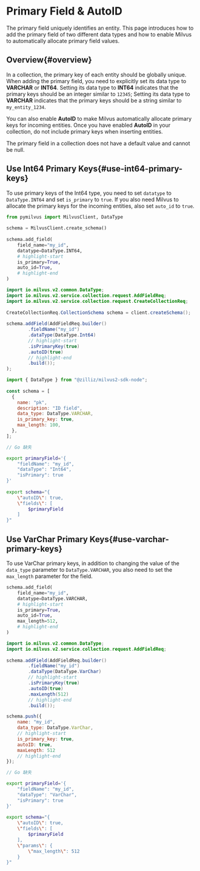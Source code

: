 # Primary Field & AutoID​

The primary field uniquely identifies an entity. This page introduces how to add the primary field of two different data types and how to enable Milvus to automatically allocate primary field values.​

## Overview​{#overview​}

In a collection, the primary key of each entity should be globally unique. When adding the primary field, you need to explicitly set its data type to **VARCHAR** or **INT64**. Setting its data type to **INT64** indicates that the primary keys should be an integer similar to `12345`; Setting its data type to **VARCHAR** indicates that the primary keys should be a string similar to `my_entity_1234`.​

You can also enable **AutoID** to make Milvus automatically allocate primary keys for incoming entities. Once you have enabled **AutoID** in your collection, do not include primary keys when inserting entities.​

The primary field in a collection does not have a default value and cannot be null.​

## Use Int64 Primary Keys​{#use-int64-primary-keys​}

To use primary keys of the Int64 type, you need to set `datatype` to `DataType.INT64` and set `is_primary` to `true`. If you also need Milvus to allocate the primary keys for the incoming entities, also set `auto_id` to `true`.​

<Tabs><TabItem value="Python" label="python" default>

```Python
from pymilvus import MilvusClient, DataType​
​
schema = MilvusClient.create_schema()​
​
schema.add_field(​
    field_name="my_id",​
    datatype=DataType.INT64,​
    # highlight-start​
    is_primary=True,​
    auto_id=True,​
    # highlight-end​
)​

```

</TabItem>

<TabItem value="Java" label="java">

```Java
import io.milvus.v2.common.DataType;​
import io.milvus.v2.service.collection.request.AddFieldReq; ​
import io.milvus.v2.service.collection.request.CreateCollectionReq;​
​
CreateCollectionReq.CollectionSchema schema = client.createSchema();​
​
schema.addField(AddFieldReq.builder()​
        .fieldName("my_id")​
        .dataType(DataType.Int64)​
        // highlight-start​
        .isPrimaryKey(true)​
        .autoID(true)​
        // highlight-end​
        .build());​
);​

```

</TabItem>

<TabItem value="JavaScript" label="Node.js">

```JavaScript
import { DataType } from "@zilliz/milvus2-sdk-node";​
​
const schema = [​
  {​
    name: "pk",​
    description: "ID field",​
    data_type: DataType.VARCHAR,​
    is_primary_key: true,​
    max_length: 100,​
  },​
];​

```

</TabItem>

<TabItem value="Go" label="go">

```Go
// Go 缺失​

```

</TabItem>

<TabItem value="Bash" label="cURL">

```Bash
export primaryField='{​
    "fieldName": "my_id",​
    "dataType": "Int64",​
    "isPrimary": true​
}'​
​
export schema="{​
    \"autoID\": true,​
    \"fields\": [​
        $primaryField​
    ]​
}"​

```

</TabItem></Tabs>

## Use VarChar Primary Keys​{#use-varchar-primary-keys​}

To use VarChar primary keys, in addition to changing the value of the `data_type` parameter to `DataType.VARCHAR`, you also need to set the `max_length` parameter for the field. ​

<Tabs><TabItem value="Python" label="python" default>

```Python
schema.add_field(​
    field_name="my_id",​
    datatype=DataType.VARCHAR,​
    # highlight-start​
    is_primary=True,​
    auto_id=True,​
    max_length=512,​
    # highlight-end​
)​

```

</TabItem>

<TabItem value="Java" label="java">

```Java
import io.milvus.v2.common.DataType;​
import io.milvus.v2.service.collection.request.AddFieldReq; ​
​
schema.addField(AddFieldReq.builder()​
        .fieldName("my_id")​
        .dataType(DataType.VarChar)​
        // highlight-start​
        .isPrimaryKey(true)​
        .autoID(true)​
        .maxLength(512)​
        // highlight-end​
        .build());​

```

</TabItem>

<TabItem value="JavaScript" label="Node.js">

```JavaScript
schema.push({​
    name: "my_id",​
    data_type: DataType.VarChar,​
    // highlight-start​
    is_primary_key: true,​
    autoID: true,​
    maxLength: 512​
    // highlight-end​
});​

```

</TabItem>

<TabItem value="Go" label="go">

```Go
// Go 缺失​

```

</TabItem>

<TabItem value="Bash" label="cURL">

```Bash
export primaryField='{​
    "fieldName": "my_id",​
    "dataType": "VarChar",​
    "isPrimary": true​
}'​
​
export schema="{​
    \"autoID\": true,​
    \"fields\": [​
        $primaryField​
    ],​
    \"params\": {​
        \"max_length\": 512​
    }​
}"​

```

</TabItem></Tabs>
